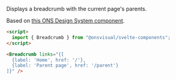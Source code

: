 Displays a breadcrumb with the current page's parents.

Based on [this ONS Design System component](https://service-manual.ons.gov.uk/design-system/components/breadcrumbs).

<!-- prettier-ignore -->
```html
<script>
  import { Breadcrumb } from "@onsvisual/svelte-components";
</script>

<Breadcrumb links="{[
  {label: 'Home', href: '/'},
  {label: 'Parent page', href: '/parent'}
]}" />
```
